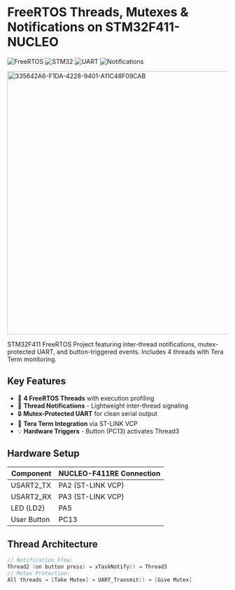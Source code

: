 # FreeRTOS Threads, Mutexes & Notifications on STM32F411-NUCLEO

![FreeRTOS](https://img.shields.io/badge/FreeRTOS-10.4.3-green)
![STM32](https://img.shields.io/badge/STM32F411-84MHz-03234B?logo=stmicroelectronics)
![UART](https://img.shields.io/badge/UART-115200_8N1-blueviolet)
![Notifications](https://img.shields.io/badge/Thread-Notifications-important)


<img src="https://github.com/user-attachments/assets/c4fb808a-4458-41e5-9293-d43f23e27825" width="600" alt="335642A6-F1DA-4228-9401-A11C48F09CAB">



STM32F411 FreeRTOS Project featuring inter-thread notifications, mutex-protected UART, and button-triggered events. Includes 4 threads with Tera Term monitoring.



## Key Features
- 🧵 **4 FreeRTOS Threads** with execution profiling
- 🔔 **Thread Notifications** - Lightweight inter-thread signaling
- 🔒 **Mutex-Protected UART** for clean serial output
- 📡 **Tera Term Integration** via ST-LINK VCP
- 💡 **Hardware Triggers** - Button (PC13) activates Thread3

## Hardware Setup
| Component | NUCLEO-F411RE Connection |
|-----------|--------------------------|
| USART2_TX | PA2 (ST-LINK VCP) |
| USART2_RX | PA3 (ST-LINK VCP) |
| LED (LD2) | PA5 |
| User Button | PC13 |

## Thread Architecture
```c
// Notification Flow:
Thread2 (on button press) → xTaskNotify() → Thread3
// Mutex Protection:
All threads → [Take Mutex] → UART_Transmit() → [Give Mutex]
